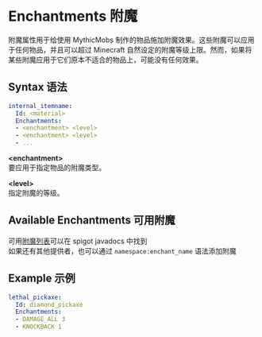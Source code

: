 # Enchantments 附魔

附魔属性用于给使用 MythicMobs 制作的物品施加附魔效果。这些附魔可以应用于任何物品，并且可以超过 Minecraft 自然设定的附魔等级上限。然而，如果将某些附魔应用于它们原本不适合的物品上，可能没有任何效果。

## Syntax 语法

```yaml
internal_itemname:
  Id: <material>
  Enchantments:
  - <enchantment> <level>
  - <enchantment> <level>
  - ...
```

 **\<enchantment>**  
要应用于指定物品的附魔类型。

**\<level>**  
指定附魔的等级。

## Available Enchantments 可用附魔

可用[附魔列表](https://hub.spigotmc.org/javadocs/spigot/org/bukkit/enchantments/Enchantment.html)可以在 spigot javadocs 中找到  
如果还有其他提供者，也可以通过 `namespace:enchant_name` 语法添加附魔

## Example 示例

```yaml
lethal_pickaxe:
  Id: diamond_pickaxe
  Enchantments:
  - DAMAGE_ALL 3
  - KNOCKBACK 1
```